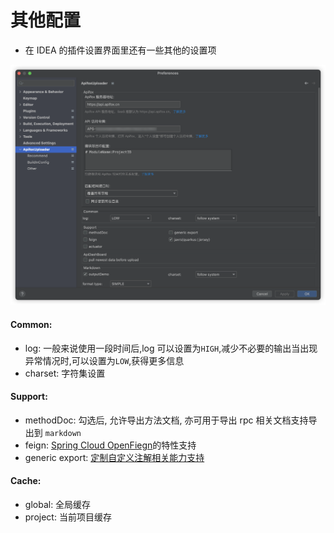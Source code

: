 # 其他配置

- 在 IDEA 的插件设置界面里还有一些其他的设置项

![image.png](../../../../assets/img/ide-plugin/other-setting-1.png)

#### Common:

- log: 一般来说使用一段时间后,log 可以设置为`HIGH`,减少不必要的输出当出现异常情况时,可以设置为`LOW`,获得更多信息
- charset: 字符集设置

#### Support:

- methodDoc: 勾选后, 允许导出方法文档, 亦可用于导出 rpc 相关文档支持导出到 `markdown`
- feign: [Spring Cloud OpenFiegn](https://spring.io/projects/spring-cloud-openfeign)的特性支持
- generic export: [定制自定义注解相关能力支持](https://github.com/tangcent/easy-yapi/issues/690)

#### Cache:

- global: 全局缓存
- project: 当前项目缓存